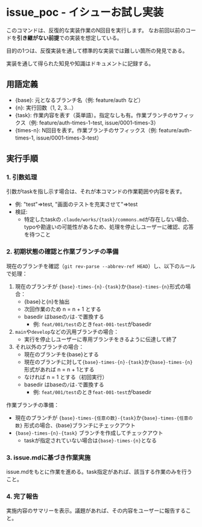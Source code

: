 # issue_poc - イシューお試し実装

このコマンドは、反復的な実装作業のN回目を実行します。
なお前回以前のコードを**引き継がない前提**での実装を想定している。

目的の1つは、反復実装を通して標準的な実装では難しい箇所の発見である。

実装を通して得られた知見や知識はドキュメントに記録する。

## 用語定義

- {base}: 元となるブランチ名（例: feature/auth など）
- {n}: 実行回数（1, 2, 3...）
- {task}: 作業内容を表す（英単語）。指定なしも有。作業ブランチのサフィックス（例: feature/auth-times-1-test, issue/0001-times-3）
- {times-n}: N回目を表す。作業ブランチのサフィックス（例: feature/auth-times-1, issue/0001-times-3-test）


## 実行手順

### 1. 引数処理

引数がtaskを指し示す場合は、それが本コマンドの作業範囲や内容を表す。
- 例: "test"=>test, "画面のテストを充実させて"=>test
- 検証:
  - 特定したtaskの`.claude/works/{task}/commons.md`が存在しない場合、typoや勘違いの可能性があるため、処理を停止しユーザーに確認、応答を待つこと

### 2. 初期状態の確認と作業ブランチの準備

現在のブランチを確認（`git rev-parse --abbrev-ref HEAD`）し、以下のルールで処理：

1. 現在のブランチが `{base}-times-{n}-{task}`か`{base}-times-{n}`形式の場合：
   - {base}と{n}を抽出
   - 次回作業のため n = n + 1 とする
   - basedir はbaseの`/`は`-`で置換する
     - 例: `feat/001/test`のとき`feat-001-test`がbasedir
2. `main`や`develop`などの汎用ブランチの場合：
   - 実行を停止しユーザーに専用ブランチをきるように伝達して終了
3. それ以外のブランチの場合：
   - 現在のブランチを{base}とする
   - 現在のブランチに対して`{base}-times-{n}-{task}`か`{base}-times-{n}`形式があれば n = n + 1とする
   - なければ n = 1 とする（初回実行）
   - basedir はbaseの`/`は`-`で置換する
     - 例: `feat/001/test`のとき`feat-001-test`がbasedir

作業ブランチの準備：
- 現在のブランチが `{base}-times-{任意の数}-{task}`か`{base}-times-{任意の数}` 形式の場合、{base}ブランチにチェックアウト
- `{base}-times-{n}-{task}` ブランチを作成してチェックアウト
  - taskが指定されていない場合は`{base}-times-{n}`となる

### 3. issue.mdに基づき作業実施

issue.mdをもとに作業を進める。task指定があれば、該当する作業のみを行うこと。

### 4. 完了報告

実施内容のサマリーを表示。議題があれば、その内容をユーザーに報告すること。

